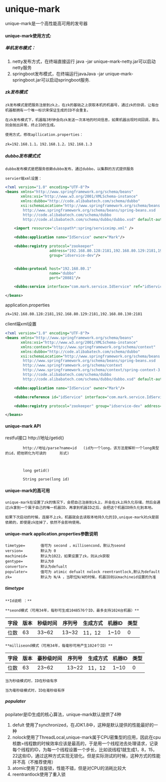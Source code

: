 # unique-mark

unique-mark是一个高性能高可用的发号器



#### unique-mark使用方式:

##### 单机发布模式：

1. netty发布方式，在终端直接运行 java -jar unique-mark-netty.jar可以启动netty服务
2. springboot发布模式，在终端运行javaJava -jar unique-mark-springboot.jar可以启动springboot服务.

##### zk发布模式

	zk发布模式是把服务注册到zk上，在zk的基础之上获取本机的机器号，通过zk的协调，让每台机器都拥有一个唯一标识来保证生成的ID不会重复。

	在zk发布模式下，机器每3秒钟会向zk发送一次本地的时间信息，如果机器出现时间回调，那么则会抛出异常，终止ID的生成。

	使用方式，修改apllication.properties：

	

```properties
zk=192.168.1.1，192.168.1.2，192.168.1.3
```

		

##### dubbo发布模式式

	dubbo发布模式是把服务依赖dubbo发布，通过dubbo，以集群的方式提供服务

	servier端xml设置：

	

```xml
<?xml version="1.0" encoding="UTF-8"?>
<beans xmlns="http://www.springframework.org/schema/beans"
       xmlns:xsi="http://www.w3.org/2001/XMLSchema-instance"
       xmlns:dubbo="http://code.alibabatech.com/schema/dubbo"
       xsi:schemaLocation="http://www.springframework.org/schema/beans
        http://www.springframework.org/schema/beans/spring-beans.xsd
        http://code.alibabatech.com/schema/dubbo
        http://code.alibabatech.com/schema/dubbo/dubbo.xsd" default-autowire="byName">

    <import resource="classpath*:spring/serviceimp.xml" />

    <dubbo:application name="IdService" owner="Mark"/>

    <dubbo:registry protocol="zookeeper"
                    address="192.168.80.128:2181,192.168.80.129:2181,192.168.80.130:2181"
                    group="idservice-dev"/>


    <dubbo:protocol host="192.168.80.1"
                    name="dubbo"
                    port="20881"/>

    <dubbo:service interface="com.mark.service.IdService" ref="idService"/>

</beans>
```



application.properties

```properties
zk=192.168.80.128:2181,192.168.80.129:2181,192.168.80.130:2181
```



client端xml设置

```xml
<?xml version="1.0" encoding="UTF-8"?>
<beans xmlns="http://www.springframework.org/schema/beans"
       xmlns:xsi="http://www.w3.org/2001/XMLSchema-instance"
       xmlns:context="http://www.springframework.org/schema/context"
       xmlns:dubbo="http://code.alibabatech.com/schema/dubbo"
       xsi:schemaLocation="http://www.springframework.org/schema/beans
        http://www.springframework.org/schema/beans/spring-beans.xsd
        http://www.springframework.org/schema/context
        http://www.springframework.org/schema/context/spring-context-3.0.xsd
        http://code.alibabatech.com/schema/dubbo
        http://code.alibabatech.com/schema/dubbo/dubbo.xsd" default-autowire="byName">

    <dubbo:application name="IdService" owner="Mark"/>

    <dubbo:reference id="idService" interface="com.mark.service.IdService"/>

    <dubbo:registry protocol="zookeeper" group="idservice-dev" address="192.168.80.128:2181,192.168.80.129:2181,192.168.80.130:2181"/>

</beans>
```



#### unique-mark API

restful接口   http://地址/getid()

			http://地址/parse?name=id   (id为一个long，该方法是解析一个long类型的id，把他转化为可读的		 形式)



			long getid()

			String parse(long id)



#### unique-mark的高可用

	unique-mark在设置了zk的情况下，会把自己注册到zk上，并会在zk上持久化存储，然后会通过zk拿到一个属于自己的唯一机器ID，再拿到机器ID之后，会把这个机器ID持久化到本地。

	如果下次启动的时候，连接不上zk，机器就会去读取本地持久化的ID,unique-mark对zk是弱依赖的，即使是zk挂掉了，依然不会影响使用。



#### unique-mark application.properties参数说明

```properties
timetype=       值可为 second ，millisencond，默认为seond
version=		默认为 0 
machineid=		默认为1022，如果设置了zk，则从zk获取
gentype=		默认为0
convertor=		默认为defualt
populater=		值可为 atimic defualt nolock reentrantlock,默认为default
zk=				默认为 N/A ，当职位N/A的时候，机器ID则以machineid设置的为准
```





##### timetype

	**Id说明 ：**

	**seond模式（可用34年，每秒可生成1048576个ID，最多支持1024台机器）**

| 字段 | 版本 | 秒级时间 | 序列号 | 生成方式 | 机器ID | 类型 |
| ---- | ---- | -------- | ------ | -------- | ------ | ---- |
| 位数 | 63   | 33~62    | 13~32  | 11，12   | 1~10   | 0    |

 

	**milliseond模式（可用34年，每毫秒可用产生1024个ID）**

| 字段 | 版本 | 豪秒级时间 | 序列号 | 生成方式 | 机器ID | 类型 |
| ---- | ---- | ---------- | ------ | -------- | ------ | ---- |
| 位数 | 63   | 23~62      | 13~22  | 11，12   | 1~10   | 0    |

 	当为秒级模式时，ID在秒级有序

	当为毫秒级模式时，ID在毫秒级有序



##### populater

popilater是ID生成的核心算法，unique-mark默认提供了4种

1. defult 使用了synchronized，在JDK1.8中，这种是默认提供的性能最好的一种
2. nolock使用了ThreadLocal,unique-mark属于CPU密集型的应用，因此在cpu核数=线程数的时候效率应该是最高的，于是用一个线程池去处理请求，记录每个线程的ID，为每一个线程设置一个步长，比如说线程1就生成1，8，15，22这些ID，通过这种方式实现无锁化。但是实际测试的时候，这种方式的性能并不高（不推荐使用）
3. atomic使用了自旋锁，性能不错，但是对CPU的消耗比较大
4. reentrantlock使用了重入锁



